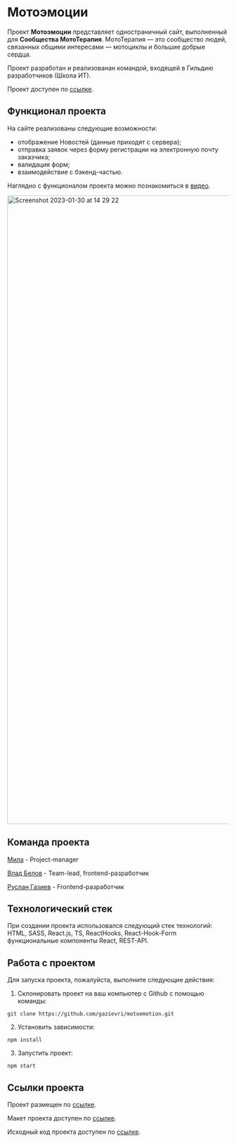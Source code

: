 # Мотоэмоции
Проект **Мотоэмоции** представляет одностраничный сайт, выполненный для **Сообщества МотоТерапия**. МотоТерапия — это сообщество людей, связанных общими интересами — мотоциклы и большие добрые сердца.

Проект разработан и реализованан командой, входящей в Гильдию разработчиков (Школа ИТ).

Проект доступен по [ссылке](http://motoemotion.ru/).

## Функционал проекта
На сайте реализованы следующие возможности:

- отображение Новостей (данные приходят с сервера);
- отправка заявок через форму регистрации на электронную почту заказчика;
- валидация форм;
- взаимодействие с бэкенд-частью.

Наглядно c функционалом проекта можно познакомиться в [видео](https://youtu.be/CRw9z8WxYc8).

<img width="1426" alt="Screenshot 2023-01-30 at 14 29 22" src="https://user-images.githubusercontent.com/96244317/215467715-a6b1f93a-91ff-47f2-8218-4bdd77e5093a.png">

## Команда проекта

[Мила]() - Project-manager

[Влад Белов](https://github.com/Valzet) - Team-lead, frontend-разработчик

[Руслан Газиев](https://github.com/gazievri) - Frontend-разработчик

## Технологический стек

При создании проекта использовался следующий стек технологий: HTML, SASS, React.js, TS, ReactHooks, React-Hook-Form функциональные компоненты React, REST-API.

## Работа с проектом

Для запуска проекта, пожалуйста, выполните следующие действия:

1. Склонировать проект на ваш компьютер с Github с помощью команды:

```
git clone https://github.com/gazievri/motoemotion.git
```

2. Установить зависимости:

```
npm install
```

3. Запустить проект:

```
npm start
```

## Ссылки проекта

Проект размещен по [ссылке](http://motoemotion.ru/).

Макет проекта доступен по [ссылке](https://www.figma.com/file/qwx2QSCOrvoUfwKy9P7wHt/%D0%9C%D0%BE%D1%82%D0%BE%D1%82%D0%B5%D1%80%D0%B0%D0%BF%D0%B8%D1%8F?node-id=6%3A3&t=HFs4RHHrhOEnYQQZ-0).

Исходный код проекта доступен по [ссылке](https://github.com/gazievri/motoemotion.git).
